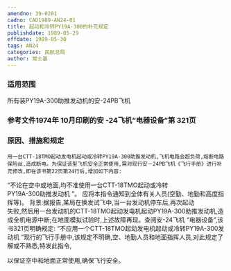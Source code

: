 ```yaml
---
amendno: 39-0281  
cadno: CAD1989-AN24-01  
title: 起动和冷转PY19A-300的补充规定  
publishdate: 1989-05-29  
effdate: 1989-05-30  
tags: AN24  
categories: 民航总局  
author: 常士基  
---
```

  
### 适用范围  
所有装PY19A-300助推发动机的安-24PB飞机  
  
<!--more-->  
### 参考文件1974年 10月印刷的安 -24飞机“电器设备”第 321页  
  
### 原因、措施和规定  
    用一台CTT-18TMO起动发电机起动或冷转PY19A-300助推发动机,飞机电路会超负荷,熔断电路保险丝,造成断电。为保证该型飞机安全正常使用,需对现行安－24PB飞机《飞行手册》进行补充修改,即在该书第22页第24行后,增加如下内容:  
“不论在空中或地面,均不准使用一台CTT-18TMO起动或冷转  
PY19A-300助推发动机 ”。     应将本指令通知到全体有关人员(空勤、地勤和高度指挥等)。     背景:据报告,某局在换发试飞中,当一台发动机停车后,再次起动  
失败,然后用一台发动机的CTT-18TMO起动发电机起动PY19A-300助推发动机,造成全机电源中断;在地面模拟试验时,上述故障再现。查阅安-24飞机 “电器设备”,该书321页明确规定: “不应用一个CTT-18TMO起动发电机起动或冷转PY19A-300发动机 ”现行的飞行手册中,该规定不明确,空、地勤人员和地面指挥人员,对此规定了解或不熟悉,特发此指令,  
  
以保证空中和地面正常使用,确保飞行安全。  
